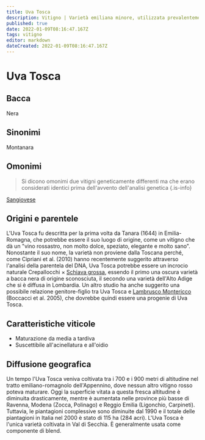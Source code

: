 ```yaml
---
title: Uva Tosca
description: Vitigno | Varietà emiliana minore, utilizzata prevalentemente in blend
published: true
date: 2022-01-09T08:16:47.167Z
tags: vitigno
editor: markdown
dateCreated: 2022-01-09T08:16:47.167Z
---
```


# Uva Tosca

## Bacca
Nera

## Sinonimi
Montanara

## Omonimi
> Si dicono omonimi due vitigni geneticamente differenti ma che erano considerati identici prima dell'avvento dell'analisi genetica
{.is-info}

[Sangiovese](/vitigni/Italia/sangiovese)

## Origini e parentele
L'Uva Tosca fu descritta per la prima volta da Tanara (1644) in Emilia-Romagna, che potrebbe essere il suo luogo di origine, come un vitigno che dà un "vino rossastro, non molto dolce, speziato, elegante e molto sano". Nonostante il suo nome, la varietà non proviene dalla Toscana perché, come Cipriani et al. (2010) hanno recentemente suggerito attraverso l'analisi della parentela del DNA, Uva Tosca potrebbe essere un incrocio naturale Crepallocchi × [Schiava grossa](/vitigni/Italia/schiava-grossa), essendo il primo una oscura varietà a bacca nera di origine sconosciuta, il secondo una varietà dell'Alto Adige che si è diffusa in Lombardia. Un altro studio ha anche suggerito una possibile relazione genitore-figlio tra Uva Tosca e [Lambrusco Montericco](/vitigni/Italia/lambrusco-montericco) (Boccacci et al. 2005), che dovrebbe quindi essere una progenie di Uva Tosca.


## Caratteristiche viticole
- Maturazione da media a tardiva
- Suscettibile all'acinellatura e all'oidio

## Diffusione geografica

Un tempo l'Uva Tosca veniva coltivata tra i 700 e i 900 metri di altitudine nel tratto emiliano-romagnolo dell'Appennino, dove nessun altro vitigno rosso poteva maturare. Oggi la superficie vitata a questa fresca altitudine è diminuita drasticamente, mentre è aumentata nelle province più basse di Ravenna, Modena (Zocca, Polinago) e Reggio Emilia (Ligonchio, Carpineti). Tuttavia, le piantagioni complessive sono diminuite dal 1990 e il totale delle piantagioni in Italia nel 2000 è stato di 115 ha (284 acri). L'Uva Tosca è l'unica varietà coltivata in Val di Secchia. È generalmente usata come componente di blend.

